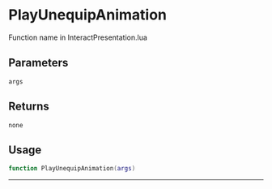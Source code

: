# PlayUnequipAnimation
Function name in InteractPresentation.lua
## Parameters
`args`
## Returns
`none`
## Usage
```lua
function PlayUnequipAnimation(args)
```
---
